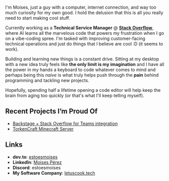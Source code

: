I'm Moises, just a guy with a computer, internet connection, and way too much curiosity for my own good. I hold the delusion that this is all you really need to start making cool stuff.

Currently working as a **Technical Service Manager** @ **[Stack Overflow](https://stackoverflow.com/)**, where AI learns all the marvelous code that powers my frustration when I go on a vibe-coding spree. I'm tasked with improving customer-facing technical operations and just do things that I believe are cool :D (it seems to work).

Building and learning new things is a constant drive. Sitting at my desktop with a new idea truly feels like **the only limit is my imagination** and I have all the power in my hands a keyboard to code whatever comes to mind and perhaps being this *naive* is what truly helps push through the **pain** behind programming and tackling new projects.

Hopefully, spending half a lifetime opening a code editor will help keep the brain from aging too quickly (or that's what I'll keep telling myself).
  
## Recent Projects I’m Proud Of

* [Backstage + Stack Overflow for Teams integration](https://github.com/StackExchange/backstage-stackoverflow)
* [TorkenCraft Minecraft Server](https://torkencraft.es/)

## Links

* **dev.to**: [estoesmoises](https://dev.to/estoesmoises)
* **LinkedIn**: [Moises Pérez](https://www.linkedin.com/in/moisesiperez/)
* **Discord**: estoesmoises
* **My Software Company**: [letuscook.tech](https://letuscook.tech/)
